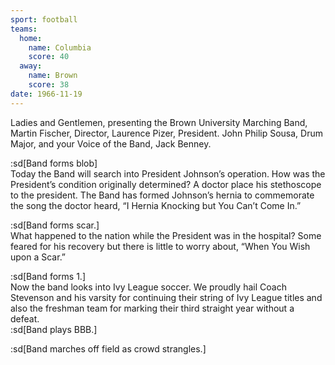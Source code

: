 ```yaml
---
sport: football
teams:
  home:
    name: Columbia
    score: 40
  away:
    name: Brown
    score: 38
date: 1966-11-19
---
```


Ladies and Gentlemen, presenting the Brown University Marching Band, Martin Fischer, Director, Laurence Pizer, President. John Philip Sousa, Drum Major, and your Voice of the Band, Jack Benney.

:sd[Band forms blob]\
Today the Band will search into President Johnson’s operation. How was the President’s condition originally determined? A doctor place his stethoscope to the president. The Band has formed Johnson’s hernia to commemorate the song the doctor heard, “I Hernia Knocking but You Can’t Come In.”

:sd[Band forms scar.]\
What happened to the nation while the President was in the hospital? Some feared for his recovery but there is little to worry about, “When You Wish upon a Scar.”

:sd[Band forms 1.]\
Now the band looks into Ivy League soccer. We proudly hail Coach Stevenson and his varsity for continuing their string of Ivy League titles and also the freshman team for marking their third straight year without a defeat.\
:sd[Band plays BBB.]

:sd[Band marches off field as crowd strangles.]
